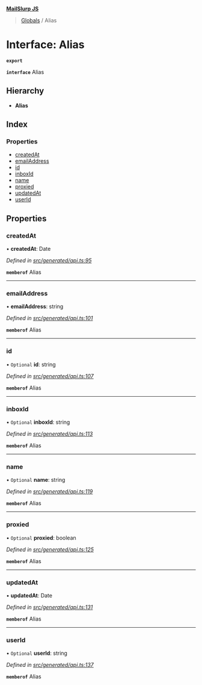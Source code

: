 **[MailSlurp JS](../README.md)**

> [Globals](../README.md) / Alias

# Interface: Alias

**`export`** 

**`interface`** Alias

## Hierarchy

* **Alias**

## Index

### Properties

* [createdAt](alias.md#createdat)
* [emailAddress](alias.md#emailaddress)
* [id](alias.md#id)
* [inboxId](alias.md#inboxid)
* [name](alias.md#name)
* [proxied](alias.md#proxied)
* [updatedAt](alias.md#updatedat)
* [userId](alias.md#userid)

## Properties

### createdAt

•  **createdAt**: Date

*Defined in [src/generated/api.ts:95](https://github.com/mailslurp/mailslurp-client/blob/f5ab9d3/src/generated/api.ts#L95)*

**`memberof`** Alias

___

### emailAddress

•  **emailAddress**: string

*Defined in [src/generated/api.ts:101](https://github.com/mailslurp/mailslurp-client/blob/f5ab9d3/src/generated/api.ts#L101)*

**`memberof`** Alias

___

### id

• `Optional` **id**: string

*Defined in [src/generated/api.ts:107](https://github.com/mailslurp/mailslurp-client/blob/f5ab9d3/src/generated/api.ts#L107)*

**`memberof`** Alias

___

### inboxId

• `Optional` **inboxId**: string

*Defined in [src/generated/api.ts:113](https://github.com/mailslurp/mailslurp-client/blob/f5ab9d3/src/generated/api.ts#L113)*

**`memberof`** Alias

___

### name

• `Optional` **name**: string

*Defined in [src/generated/api.ts:119](https://github.com/mailslurp/mailslurp-client/blob/f5ab9d3/src/generated/api.ts#L119)*

**`memberof`** Alias

___

### proxied

• `Optional` **proxied**: boolean

*Defined in [src/generated/api.ts:125](https://github.com/mailslurp/mailslurp-client/blob/f5ab9d3/src/generated/api.ts#L125)*

**`memberof`** Alias

___

### updatedAt

•  **updatedAt**: Date

*Defined in [src/generated/api.ts:131](https://github.com/mailslurp/mailslurp-client/blob/f5ab9d3/src/generated/api.ts#L131)*

**`memberof`** Alias

___

### userId

• `Optional` **userId**: string

*Defined in [src/generated/api.ts:137](https://github.com/mailslurp/mailslurp-client/blob/f5ab9d3/src/generated/api.ts#L137)*

**`memberof`** Alias
